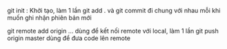 git init : Khởi tạo, làm 1 lần
git add . và git commit đi chung với nhau mỗi khi muốn ghi nhận phiên bản mới

git remote add origin ... dùng để kết nối remote với local, làm 1 lần
git push origin master dùng để đưa code lên remote